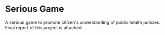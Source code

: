 # Serious Game
A serious game to promote citizen's understanding of public health policies.
Final report of this project is attached.
